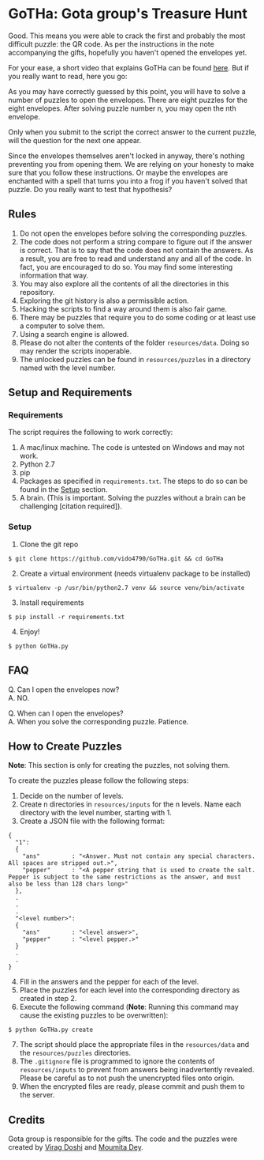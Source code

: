 # GoTHa: Gota group's Treasure Hunt

Good. This means you were able to crack the first and probably the most difficult puzzle: the QR code. As per the instructions in the note accompanying the gifts, hopefully you haven't opened the envelopes yet.

For your ease, a short video that explains GoTHa can be found [here](https://www.youtube.com/watch?v=dQw4w9WgXcQ). But if you really want to read, here you go:

As you may have correctly guessed by this point, you will have to solve a number of puzzles to open the envelopes. There are eight puzzles for the eight envelopes. After solving puzzle number n, you may open the nth envelope.

Only when you submit to the script the correct answer to the current puzzle, will the question for the next one appear.

Since the envelopes themselves aren't locked in anyway, there's nothing preventing you from opening them.
We are relying on your honesty to make sure that you follow these instructions. Or maybe the envelopes are enchanted with a spell that turns you into a frog if you haven't solved that puzzle. Do you really want to test that hypothesis?


## Rules
1. Do not open the envelopes before solving the corresponding puzzles.
2. The code does not perform a string compare to figure out if the answer is correct. That is to say that the code does not contain the answers. As a result, you are free to read and understand any and all of the code. In fact, you are encouraged to do so. You may find some interesting information that way.
3. You may also explore all the contents of all the directories in this repository.
4. Exploring the git history is also a permissible action.
5. Hacking the scripts to find a way around them is also fair game.
6. There may be puzzles that require you to do some coding or at least use a computer to solve them.
7. Using a search engine is allowed.
8. Please do not alter the contents of the folder `resources/data`. Doing so may render the scripts inoperable.
9. The unlocked puzzles can be found in `resources/puzzles` in a directory named with the level number.


## Setup and Requirements

### Requirements
The script requires the following to work correctly:
1. A mac/linux machine. The code is untested on Windows and may not work.
2. Python 2.7
3. pip
4. Packages as specified in `requirements.txt`.
The steps to do so can be found in the [Setup](#setup) section.
5. A brain. (This is important. Solving the puzzles without a brain can be challenging \[citation required\]).

### Setup
1. Clone the git repo
```
$ git clone https://github.com/vido4790/GoTHa.git && cd GoTHa
```
2. Create a virtual environment (needs virtualenv package to be installed)
```
$ virtualenv -p /usr/bin/python2.7 venv && source venv/bin/activate
```
3. Install requirements
```
$ pip install -r requirements.txt
```
4. Enjoy!
```
$ python GoTHa.py
```


## FAQ
Q. Can I open the envelopes now?   
A. NO. 


Q. When can I open the envelopes?   
A. When you solve the corresponding puzzle. Patience.


## How to Create Puzzles
**Note**: This section is only for creating the puzzles, not solving them.

To create the puzzles please follow the following steps:
1. Decide on the number of levels.
2. Create n directories in `resources/inputs` for the n levels. Name each directory with the level number, starting with 1.
3. Create a JSON file with the following format:
```
{
  "1": 
  {
    "ans"         : "<Answer. Must not contain any special characters. All spaces are stripped out.>",
    "pepper"      : "<A pepper string that is used to create the salt. Pepper is subject to the same restrictions as the answer, and must also be less than 128 chars long>"
  },
  .
  .
  .
  "<level number>":
  {
    "ans"         : "<level answer>",
    "pepper"      : "<level pepper.>"
  }
  .
  .
}
```
4. Fill in the answers and the pepper for each of the level.
5. Place the puzzles for each level into the corresponding directory as created in step 2.
6. Execute the following command (**Note**: Running this command may cause the existing puzzles to be overwritten):
```
$ python GoTHa.py create
```
7. The script should place the appropriate files in the `resources/data` and the `resources/puzzles` directories.
8. The `.gitignore` file is programmed to ignore the contents of `resources/inputs` to prevent from answers being inadvertently revealed. Please be careful as to not push the unencrypted files onto origin.
9. When the encrypted files are ready, please commit and push them to the server.


## Credits
Gota group is responsible for the gifts. The code and the puzzles were created by [Virag Doshi](https://gist.github.com/vido4790) and [Moumita Dey](https://github.com/mdey6).
